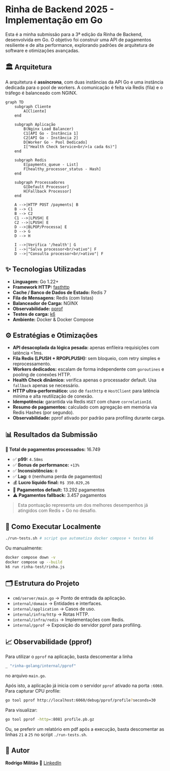# Rinha de Backend 2025 - Implementação em Go

Esta é a minha submissão para a 3ª edição da Rinha de Backend, desenvolvida em Go. O objetivo foi construir uma API de pagamentos resiliente e de alta performance, explorando padrões de arquitetura de software e otimizações avançadas.

## 🏛️ Arquitetura

A arquitetura é **assíncrona**, com duas instâncias da API Go e uma instância dedicada para o pool de workers. A comunicação é feita via Redis (fila) e o tráfego é balanceado com NGINX.

```mermaid
graph TD
    subgraph Cliente
        A[Cliente]
    end

    subgraph Aplicação
        B(Nginx Load Balancer)
        C1[API Go - Instância 1]
        C2[API Go - Instância 2]
        D[Worker Go - Pool Dedicado]
        I["Health Check Service<br/>(a cada 6s)"]
    end

    subgraph Redis
        E[payments_queue - List]
        F[healthy_processor_status - Hash]
    end

    subgraph Processadores
        G[Default Processor]
        H[Fallback Processor]
    end

    A -->|HTTP POST /payments| B
    B --> C1
    B --> C2
    C1 -->|LPUSH| E
    C2 -->|LPUSH| E
    D -->|BLPOP/Processa| E
    D --> G
    D --> H

    I -->|Verifica '/health'| G
    I -->|"Salva processor<br/>ativo"| F
    D -->|"Consulta processor<br/>ativo"| F
```

## ✨ Tecnologias Utilizadas

* **Linguagem:** Go 1.22+
* **Framework HTTP:** [fasthttp](https://github.com/valyala/fasthttp)
* **Cache / Banco de Dados de Estado:** Redis 7
* **Fila de Mensagens:** Redis (com listas)
* **Balanceador de Carga:** NGINX
* **Observabilidade:** [pprof](https://pkg.go.dev/net/http/pprof)
* **Testes de carga:** [k6](https://k6.io)
* **Ambiente:** Docker & Docker Compose


## ⚙️ Estratégias e Otimizações

* **API desacoplada da lógica pesada:** apenas enfileira requisições com latência <1ms.
* **Fila Redis (LPUSH + RPOPLPUSH):** sem bloqueio, com retry simples e reprocessamento.
* **Workers dedicados:** escalam de forma independente com `goroutines` e pooling de conexões HTTP.
* **Health Check dinâmico:** verifica apenas o processador default. Usa `fallback` apenas se necessário.
* **HTTP ultra-performático:** uso de `fasthttp` e `HostClient` para latência mínima e alta reutilização de conexão.
* **Idempotência:** garantida via Redis `HSET` com chave `correlationId`.
* **Resumo de pagamentos:** calculado com agregação em memória via Redis Hashes (por segundo).
* **Observabilidade:** pprof ativado por padrão para profiling durante carga.

## 📊 Resultados da Submissão

**🏁 Total de pagamentos processados:** 16.749

* ✅ **p99:** `4.58ms`
* ✅ **Bonus de performance:** `+13%`
* ✅ **Inconsistências:** `0`
* ✅ **Lag:** `0` (nenhuma perda de pagamentos)
* 💰 **Lucro líquido final:** `R$ 350.029,26`
* 🏦 **Pagamentos default:** 13.292 pagamentos
* ⚠️ **Pagamentos fallback:** 3.457 pagamentos

> Esta pontuação representa um dos melhores desempenhos já atingidos com Redis + Go no desafio.

## 🚀 Como Executar Localmente

```bash
./run-tests.sh # script que automatiza docker compose + testes k6
```

Ou manualmente:

```bash
docker compose down -v
docker compose up --build
k6 run rinha-test/rinha.js
```

## 🗂️ Estrutura do Projeto

* `cmd/server/main.go` → Ponto de entrada da aplicação.
* `internal/domain` → Entidades e interfaces.
* `internal/application` → Casos de uso.
* `internal/infra/http` → Rotas HTTP.
* `internal/infra/redis` → Implementações com Redis.
* `internal/pprof` → Exposição do servidor pprof para profiling.

## 📈 Observabilidade (pprof)

Para utilizar o `pprof` na aplicação, basta descomentar a linha 
```go
_ "rinha-golang/internal/pprof"
``` 
no arquivo `main.go`.

Após isto, a aplicação já inicia com o servidor `pprof` ativado na porta `:6060`. Para capturar CPU profile:

```bash
go tool pprof http://localhost:6060/debug/pprof/profile?seconds=30
```

Para visualizar:

```bash
go tool pprof -http=:8081 profile.pb.gz
```

Ou, se preferir um relatório em pdf após a execução, basta descomentar as linhas `21` a `25` no script `./run-tests.sh`.

## 👤 Autor

**Rodrigo Militão**
🔗 [LinkedIn](https://linkedin.com/in/rodrigo-militao)
